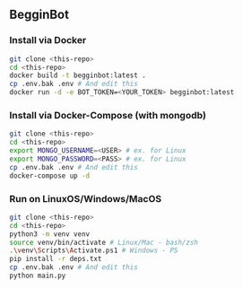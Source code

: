 ## BegginBot

### Install via Docker
```bash
git clone <this-repo>
cd <this-repo>
docker build -t begginbot:latest .
cp .env.bak .env # And edit this
docker run -d -e BOT_TOKEN=<YOUR_TOKEN> begginbot:latest
```

### Install via Docker-Compose (with mongodb)
```bash
git clone <this-repo>
cd <this-repo>
export MONGO_USERNAME=<USER> # ex. for Linux
export MONGO_PASSWORD=<PASS> # ex. for Linux
cp .env.bak .env # And edit this
docker-compose up -d
```

### Run on LinuxOS/Windows/MacOS
```bash
git clone <this-repo>
cd <this-repo>
python3 -m venv venv
source venv/bin/activate # Linux/Mac - bash/zsh
.\venv\Scripts\Activate.ps1 # Windows - PS
pip install -r deps.txt
cp .env.bak .env # And edit this
python main.py
```